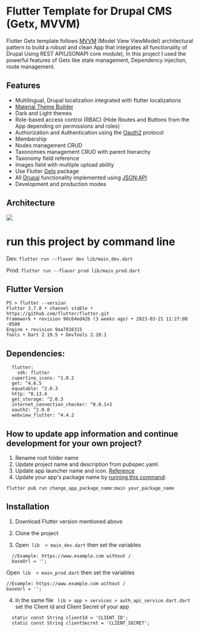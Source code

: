 # Flutter Template for Drupal CMS (Getx, MVVM)

 Flutter Getx template follows [MVVM](https://en.wikipedia.org/wiki/Model%E2%80%93view%E2%80%93viewmodel) (Model View ViewModel) architectural pattern to build a robust and clean App that integrates all functionality of Drupal Using REST API(JSONAPI core module), In this project I used the powerful features of Getx like state management, Dependency injection, route management.
## Features
 * Multilingual, Drupal localization integrated with flutter localizations
 *  [Material Theme Builder](https://m3.material.io/theme-builder)
 *   Dark and Light themes
 *  Role-based access control (RBAC) (Hide Routes and Buttons from the App depending on permissions and roles)
 *  Authorization and Authentication using the [Oauth2](https://oauth.net/2/) protocol
 *  Membership
 *  Nodes management CRUD
 *  Taxonomies management CRUD  with parent hierarchy
 *  Taxonomy field reference 
 *  Images field with multiple upload ability
 *  Use Flutter [Getx](https://pub.dev/packages/get) package
 *  All [Drupal](https://drupal.org/) functionality implemented using  [JSON:API](https://www.drupal.org/docs/core-modules-and-themes/core-modules/jsonapi-module/api-overview)
 *  Development and production modes
## Architecture 
 <img src="https://raw.githubusercontent.com/mattar88/auth_login_register_flutter_getx/main/screenshots/architecture.png" wiidth="300">

# run this project by command line
Dev: `flutter run --flavor dev lib/main_dev.dart`

Prod: `flutter run --flavor prod lib/main_prod.dart`


## Flutter Version
``````
PS > flutter --version
Flutter 3.7.8 • channel stable • https://github.com/flutter/flutter.git
Framework • revision 90c64ed42b (3 weeks ago) • 2023-03-21 11:27:08 -0500
Engine • revision 9aa7816315
Tools • Dart 2.19.5 • DevTools 2.20.1
``````
## Dependencies:
``````
  flutter:
    sdk: flutter
  cupertino_icons: ^1.0.2
  get: ^4.6.5
  equatable: ^2.0.3
  http: ^0.13.4
  get_storage: ^2.0.3
  internet_connection_checker: ^0.0.1+3
  oauth2: ^2.0.0
  webview_flutter: ^4.4.2
``````

## How to update app information and continue development for your own project?

1. Rename root folder name
2. Update project name and description from pubspec.yaml. 
3. Update app launcher name and icon. [Reference](https://medium.com/@vaibhavi.rana99/change-application-name-and-icon-in-flutter-bebbec297c57)
4. Update your app's package name by [running this command](https://pub.dev/packages/change_app_package_name):

`flutter pub run change_app_package_name:main your_package_name`

## Installation
1. Download Flutter version mentioned above
2. Clone the project

3. Open`````` lib  > main_dev.dart``````  then set the variables
``````
  //Example: https://www.example.com without /
  baseUrl = '';
  ``````
  Open`````` lib  > main_prod.dart``````  then set the variables
   ``````
  //Example: https://www.example.com without /
  baseUrl = '';
  ``````

4.  In the same file `````` lib > app > services > auth_api_service.dart.dart``````  set the Client Id and Client Secret of your app
``````
  static const String clientId = 'CLIENT_ID';
  static const String clientSecret = 'CLIENT_SECRET';
``````
